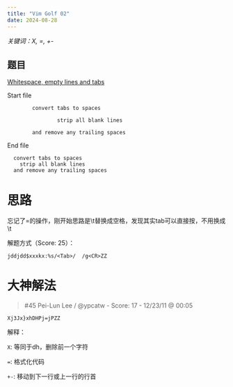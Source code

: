 ```yaml
---
title: "Vim Golf 02"
date: 2024-08-28
---
```


*关键词：X, =, +-*

## 题目

[Whitespace, empty lines and tabs](https://www.vimgolf.com/challenges/4d1a4d82a860b7447200008d)

Start file

```
        convert tabs to spaces

                strip all blank lines 

        and remove any trailing spaces   
```

End file

```
  convert tabs to spaces
    strip all blank lines
  and remove any trailing spaces
```

# 思路

忘记了=的操作，刚开始思路是\\t替换成空格，发现其实tab可以直接按，不用换成\\t

解题方式（Score: 25）：

```vim
jddjdd$xxxkx:%s/<Tab>/  /g<CR>ZZ
```

# 大神解法

> #45 Pei-Lun Lee / @ypcatw - Score: 17 - 12/23/11 @ 00:05

```vim
Xj3Jx}xhDHPj=jPZZ
```

解释：

`X`: 等同于dh，删除前一个字符

`=`: 格式化代码

`+-`: 移动到下一行或上一行的行首
